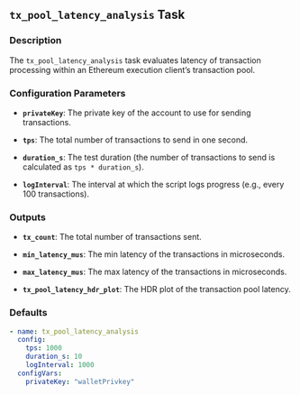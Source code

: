 ## `tx_pool_latency_analysis` Task

### Description

The `tx_pool_latency_analysis` task evaluates latency of transaction processing within an Ethereum execution client’s transaction pool.

### Configuration Parameters

- **`privateKey`**:
  The private key of the account to use for sending transactions.

- **`tps`**:
  The total number of transactions to send in one second.

- **`duration_s`**:
  The test duration (the number of transactions to send is calculated as `tps * duration_s`).

- **`logInterval`**:
  The interval at which the script logs progress (e.g., every 100 transactions).

### Outputs

- **`tx_count`**:
  The total number of transactions sent.

- **`min_latency_mus`**:
  The min latency of the transactions in microseconds.

- **`max_latency_mus`**:
  The max latency of the transactions in microseconds.

- **`tx_pool_latency_hdr_plot`**:
  The HDR plot of the transaction pool latency.

### Defaults

```yaml
- name: tx_pool_latency_analysis
  config:
    tps: 1000
    duration_s: 10  
    logInterval: 1000
  configVars:
    privateKey: "walletPrivkey"
```


